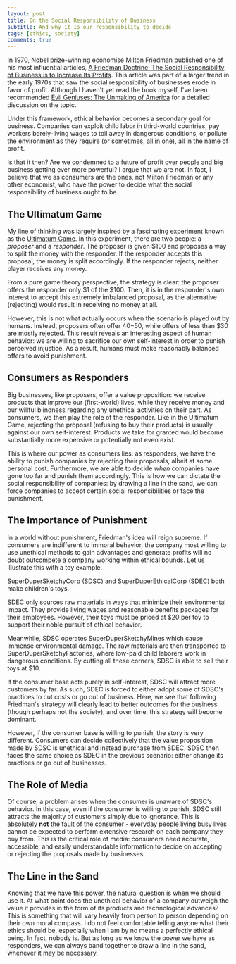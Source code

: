 ```yaml
---
layout: post
title: On the Social Responsibility of Business
subtitle: And why it is our responsibility to decide
tags: [ethics, society]
comments: true
---
```


In 1970, Nobel prize-winning economise Milton Friedman published one of his most influential articles, [A Friedman Doctrine: The Social Responsibility of Business is to Increase Its Profits](https://www.nytimes.com/1970/09/13/archives/a-friedman-doctrine-the-social-responsibility-of-business-is-to.html). This article was part of a larger trend in the early 1970s that saw the social responsibility of businesses erode in favor of profit. Although I haven't yet read the book myself, I've been recommended [Evil Geniuses: The Unmaking of America](https://www.amazon.com/Evil-Geniuses-Unmaking-America-History/dp/1984801341) for a detailed discussion on the topic.

Under this framework, ethical behavior becomes a secondary goal for business. Companies can exploit child labor in third-world countries, pay workers barely-living wages to toil away in dangerous conditions, or pollute the environment as they require (or sometimes, [all in one](https://www.theguardian.com/global-development/2019/dec/18/how-the-race-for-cobalt-risks-turning-it-from-miracle-metal-to-deadly-chemical)), all in the name of profit.

Is that it then? Are we condemned to a future of profit over people and big business getting ever more powerful? I argue that we are not. In fact, I believe that we as consumers are the ones, not Milton Friedman or any other economist, who have the power to decide what the social responsibility of business ought to be.

## The Ultimatum Game
My line of thinking was largely inspired by a fascinating experiment known as the [Ultimatum Game](https://en.wikipedia.org/wiki/Ultimatum_game). In this experiment, there are two people: a *proposer* and a *responder*. The proposer is given $100 and proposes a way to split the money with the responder. If the responder accepts this proposal, the money is split accordingly. If the responder rejects, neither player receives any money.

From a pure game theory perspective, the strategy is clear: the proposer offers the responder only $1 of the $100. Then, it is in the responder's own interest to accept this extremely imbalanced proposal, as the alternative (rejecting) would result in receiving no money at all.

However, this is not what actually occurs when the scenario is played out by humans. Instead, proposers often offer $40-$50, while offers of less than $30 are mostly rejected. This result reveals an interesting aspect of human behavior: we are willing to sacrifice our own self-interest in order to punish perceived injustice. As a result, humans must make reasonably balanced offers to avoid punishment.

## Consumers as Responders
Big businesses, like proposers, offer a value proposition: we receive products that improve our (first-world) lives, while they receive money and our willful blindness regarding any unethical activities on their part. As consumers, we then play the role of the responder. Like in the Ultimatum Game, rejecting the proposal (refusing to buy their products) is usually against our own self-interest. Products we take for granted would become substantially more expensive or potentially not even exist.

This is where our power as consumers lies: as responders, we have the ability to punish companies by rejecting their proposals, albeit at some personal cost. Furthermore, we are able to decide *when* companies have gone too far and punish them accordingly. This is how we can dictate the social responsibility of companies: by drawing a line in the sand, we can force companies to accept certain social responsibilities or face the punishment.

## The Importance of Punishment
In a world without punishment, Friedman's idea will reign supreme. If consumers are indifferent to immoral behavior, the company most willing to use unethical methods to gain advantages and generate profits will no doubt outcompete a company working within ethical bounds. Let us illustrate this with a toy example.

SuperDuperSketchyCorp (SDSC) and SuperDuperEthicalCorp (SDEC) both make children's toys.

SDEC only sources raw materials in ways that minimize their environmental impact. They provide living wages and reasonable benefits packages for their employees. However, their toys must be priced at $20 per toy to support their noble pursuit of ethical behavior.

Meanwhile, SDSC operates SuperDuperSketchyMines which cause immense environmental damage. The raw materials are then transported to SuperDuperSketchyFactories, where low-paid child laborers work in dangerous conditions. By cutting all these corners, SDSC is able to sell their toys at $10.

If the consumer base acts purely in self-interest, SDSC will attract more customers by far. As such, SDEC is forced to either adopt some of SDSC's practices to cut costs or go out of business. Here, we see that following Friedman's strategy will clearly lead to better outcomes for the business (though perhaps not the society), and over time, this strategy will become dominant.

However, if the consumer base is willing to punish, the story is very different. Consumers can decide collectively that the value proposition made by SDSC is unethical and instead purchase from SDEC. SDSC then faces the same choice as SDEC in the previous scenario: either change its practices or go out of businesses.

## The Role of Media
Of course, a problem arises when the consumer is unaware of SDSC's behavior. In this case, even if the consumer is willing to punish, SDSC still attracts the majority of customers simply due to ignorance. This is absolutely **not** the fault of the consumer - everyday people living busy lives cannot be expected to perform extensive research on each company they buy from. This is the critical role of media: consumers need accurate, accessible, and easily understandable information to decide on accepting or rejecting the proposals made by businesses.

## The Line in the Sand
Knowing that we have this power, the natural question is when we should use it. At what point does the unethical behavior of a company outweigh the value it provides in the form of its products and technological advances? This is something that will vary heavily from person to person depending on their own moral compass. I do not feel comfortable telling anyone what their ethics should be, especially when I am by no means a perfectly ethical being. In fact, nobody is. But as long as we know the power we have as responders, we can always band together to draw a line in the sand, whenever it may be necessary.